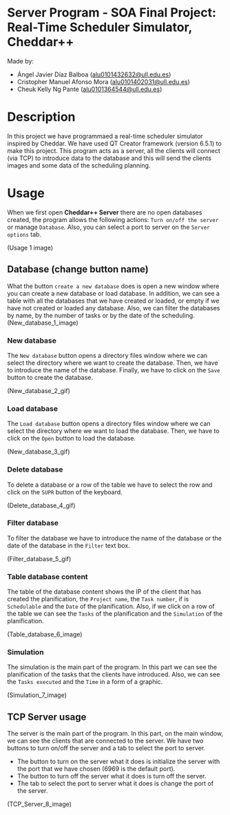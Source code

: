 # Server Program - SOA Final Project: Real-Time Scheduler Simulator, Cheddar++
Made by:
- Ángel Javier Díaz Balboa (alu0101432632@ull.edu.es)
- Cristopher Manuel Afonso Mora (alu0101402031@ull.edu.es)
- Cheuk Kelly Ng Pante (alu0101364544@ull.edu.es)

# Description
In this project we have programmaed a real-time scheduler simulator inspired by Cheddar. We have used QT Creator framework (version 6.5.1) to make this project. This program acts as a server, all the clients will connect (via TCP) to introduce data to the database and this will send the clients images and some data of the scheduling planning. 

# Usage
When we first open **Cheddar++ Server** there are no open databases created, the program allows the following actions: `Turn on/off the server` or manage `Database`. Also, you can select a port to server on the `Server options` tab.

(Usage 1 image)

## Database (change button name)
What the button `create a new database` does is open a new window where you can create a new database or load database. In addition, we can see a table with all the databases that we have created or loaded, or empty if we have not created or loaded any database. Also, we can filter the databases by name, by the number of tasks or by the date of the scheduling.
(New_database_1_image)

### New database
The `New database` button opens a directory files window where we can select the directory where we want to create the database. Then, we have to introduce the name of the database. Finally, we have to click on the `Save` button to create the database.

(New_database_2_gif)

### Load database
The `Load database` button opens a directory files window where we can select the directory where we want to load the database. Then, we have to click on the `Open` button to load the database.	

(New_database_3_gif)

### Delete database
To delete a database or a row of the table we have to select the row and click on the `SUPR` button of the keyboard.

(Delete_database_4_gif)

### Filter database
To filter the database we have to introduce the name of the database or the date of the database in the `Filter` text box.

(Filter_database_5_gif)

### Table database content
The table of the database content shows the IP of the client that has created the planification, the `Project name`, the `Task number`, if is `Schedulable` and the `Date` of the planification. Also, if we click on a row of the table we can see the `Tasks` of the planification and the `Simulation` of the planification.

(Table_database_6_image)

### Simulation
The simulation is the main part of the program. In this part we can see the planification of the tasks that the clients have introduced. Also, we can see the `Tasks executed` and the `Time` in a form of a graphic.

(Simulation_7_image)

## TCP Server usage
The server is the main part of the program. In this part, on the main window, we can see the clients that are connected to the server. We have two buttons to turn on/off the server and a tab to select the port to server.

- The button to turn on the server what it does is initialize the server with the port that we have chosen (6969 is the default port).
- The button to turn off the server what it does is turn off the server.
- The tab to select the port to server what it does is change the port of the server.

(TCP_Server_8_image)
